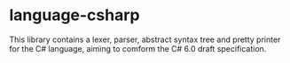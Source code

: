 # language-csharp

This library contains a lexer, parser, abstract syntax tree and pretty printer
for the C# language, aiming to comform the C# 6.0 draft specification.